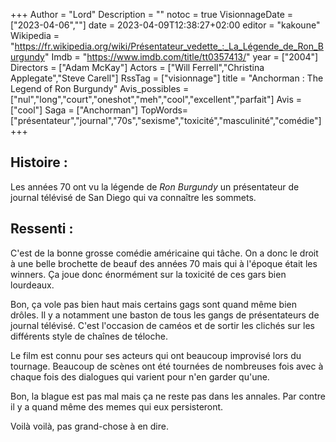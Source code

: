 +++
Author = "Lord"
Description = ""
notoc = true
VisionnageDate = ["2023-04-06",""]
date = 2023-04-09T12:38:27+02:00
editor = "kakoune"
Wikipedia = "https://fr.wikipedia.org/wiki/Présentateur_vedette_:_La_Légende_de_Ron_Burgundy"
Imdb = "https://www.imdb.com/title/tt0357413/"
year = ["2004"]
Directors = ["Adam McKay"]
Actors = ["Will Ferrell","Christina Applegate","Steve Carell"]
RssTag = ["visionnage"]
title = "Anchorman : The Legend of Ron Burgundy"
Avis_possibles = ["nul","long","court","oneshot","meh","cool","excellent","parfait"]
Avis = ["cool"] 
Saga = ["Anchorman"]
TopWords=["présentateur","journal","70s","sexisme","toxicité","masculinité","comédie"]
+++
## Histoire : 
Les années 70 ont vu la légende de *Ron Burgundy* un présentateur de journal télévisé de San Diego qui va connaître les sommets.

## Ressenti :
C'est de la bonne grosse comédie américaine qui tâche.
On a donc le droit à une belle brochette de beauf des années 70 mais qui à l'époque était les winners.
Ça joue donc énormément sur la toxicité de ces gars bien lourdeaux.

Bon, ça vole pas bien haut mais certains gags sont quand même bien drôles.
Il y a notamment une baston de tous les gangs de présentateurs de journal télévisé.
C'est l'occasion de caméos et de sortir les clichés sur les différents style de chaînes de téloche.

Le film est connu pour ses acteurs qui ont beaucoup improvisé lors du tournage.
Beaucoup de scènes ont été tournées de nombreuses fois avec à chaque fois des dialogues qui varient pour n'en garder qu'une.

Bon, la blague est pas mal mais ça ne reste pas dans les annales.
Par contre il y a quand même des memes qui eux persisteront.

Voilà voilà, pas grand-chose à en dire.
